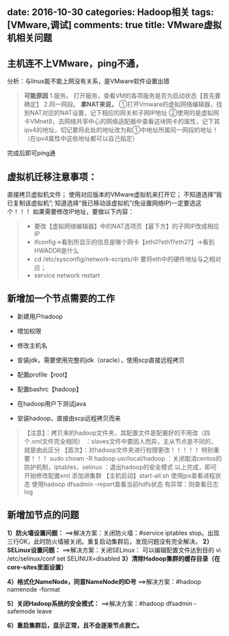 ﻿date: 2016-10-30 
categories: Hadoop相关
tags: [VMware,调试]
comments: true
title: VMware虚拟机相关问题
---


## 主机连不上VMware，ping不通，

分析：与linux能不能上网没有关系，是VMware软件设置出错
>**可能原因**
1.服务。
打开服务，查看VM的各项服务是否为启动状态【首先要确定】
2.同一网段。
**拿NAT来说，**
①打开Vmware的虚拟网络编辑器，找到NAT对应的NAT设置，记下相应的网关和子网IP地址
②使用的是虚拟网卡VMnet8，去网络共享中心的网络适配器中查看这块网卡的属性，记下其ipv4的地址，切记要将此处的地址改为和①中地址所属同一网段的地址！（在ipv4属性中这些地址都可以自己指定）

完成后即可ping通




## 虚拟机迁移注意事项：

直接拷贝虚拟机文件；
使用对应版本的VMware虚拟机来打开它；
不知道选择“我已复制该虚拟机”;
知道选择“我已移动该虚拟机”(免设置网络IP)一定要选这个！！！
如果需要修改IP地址，要做以下内容：
>- 要改【虚拟网络编辑器】中的NAT选项页【最下方】的子网IP改成相应IP
>- ifconfig->看到所显示的信息是哪个网卡【eth0?eth1?eth2?】->看到HWADDR是什么
>- cd /etc/sysconfig/network-scripts/中 要将eth中的硬件地址与之相对应；
>- service network restart
 


## 新增加一个节点需要的工作

- 新建用户hadoop
- 增加权限
- 修改主机名

- 安装jdk，需要使用完整的jdk（oracle），使用scp直接远程拷贝
- 配置profile【root】
- 配置bashrc【hadoop】
- 在hadoop用户下测试java
- 安装hadoop，直接由scp远程拷贝而来
>  【注意】：拷贝来的hadoop文件夹，其配置文件是配置好的不用改（四个.xml文件完全相同）
：slaves文件中要因人而异，主从节点是不同的，就是由此区分
>  【首次】：对hadoop文件夹进行权限更改！！！！！ 特别重要！！！
sudo chown -R hadoop usr/local/hadoop
：关闭取消centos的防护机制，iptables，selinux
：退出hadoop的安全模式
以上完成，即可开始修改配置xml 添加进集群
>  【主机启动】start-all.sh 使用jps查看进程状态
使用hadoop dfsadmin -report查看当前hdfs状态
有异常：则查看日志log



## 新增加节点的问题
**1）防火墙设置问题：**
==>解决方案：关闭防火墙：#service iptables stop。出现三行OK，此时防火墙被关闭。重复启动集群后，发现问题没有完全解决。
**2）SELinux设置问题：**
==>解决方案：关闭SELinux：
可以编辑配置文件达到目的
     vi /etc/selinux/conf
     set SELINUX=disabled
**3）清除Hadoop集群的缓存目录（在core-sites里面设置）**

**4）格式化NameNode，同意NameNode的ID号**
==>解决方案：#hadoop namenode -format

**5）关闭Hadoop系统的安全模式：**
==>解决方案：#hadoop dfsadmin -safemode leave
 
**6）重启集群后，显示正常，且不会逐渐节点衰亡。**


  [1]: http://static.zybuluo.com/EVA001/w8lmhqblvvw2uncc5lb3ycdu/504161134898.png